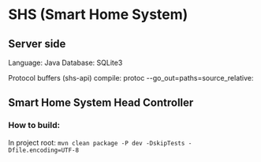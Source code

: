 # SHS (Smart Home System)
## Server side
Language: Java
Database: SQLite3

Protocol buffers (shs-api) compile:
protoc --go_out=paths=source_relative:

## Smart Home System Head Controller
### How to build:
In project root:
`mvn clean package -P dev -DskipTests -Dfile.encoding=UTF-8`